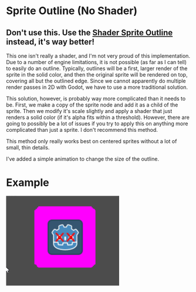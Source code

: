 # Sprite Outline (No Shader)

## Don't use this. Use the [Shader Sprite Outline](../sprite_outline/) instead, it's way better!

This one isn't really a shader, and I'm not very proud of this implementation. Due to a number of engine limitations, it is not possible (as far as I can tell) to easily do an outline. Typically, outlines will be a first, larger render of the sprite in the solid color, and then the original sprite will be rendered on top, covering all but the outlined edge. Since we cannot apparently do multiple render passes in 2D with Godot, we have to use a more traditional solution.

This solution, however, is probably way more complicated than it needs to be. First, we make a copy of the sprite node and add it as a child of the sprite. Then we modify it's scale slightly and apply a shader that just renders a solid color (if it's alpha fits within a threshold). However, there are going to possibly be a lot of issues if you try to apply this on anything more complicated than just a sprite. I don't recommend this method.

This method only really works best on centered sprites without a lot of small, thin details.

I've added a simple animation to change the size of the outline.

# Example
![Outline](./outline.gif "Animating the Outline")